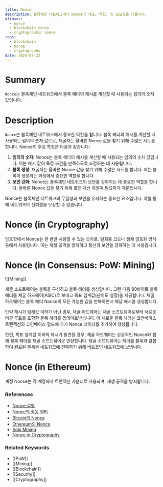 ```yaml
---
title: Nonce
description: 블록체인 네트워크에서 Nonce의 개념, 역할, 및 중요성을 다룹니다.
aliases:
  - nonce
  - blockchain nonce
  - cryptographic nonce
tags:
  - blockchain
  - nonce
  - cryptography
date: 2024-07-22
---
```


# Summary

`Nonce`는 블록체인 네트워크에서 블록 헤더의 해시를 계산할 때 사용되는 임의의 숫자 값입니다.

# Description

`Nonce`는 블록체인 네트워크에서 중요한 역할을 합니다. 블록 헤더의 해시를 계산할 때 사용되는 임의의 숫자 값으로, 채굴자는 올바른 Nonce 값을 찾기 위해 수많은 시도를 합니다. Nonce의 주요 특징은 다음과 같습니다:

1. **임의의 숫자**: Nonce는 블록 헤더의 해시를 계산할 때 사용되는 임의의 숫자 값입니다. 이는 해시 값이 특정 조건을 만족하도록 조정하는 데 사용됩니다.
2. **블록 생성**: 채굴자는 올바른 Nonce 값을 찾기 위해 수많은 시도를 합니다. 이는 블록이 생성되는 과정에서 중요한 역할을 합니다.
3. **보안 강화**: Nonce는 블록체인 네트워크의 보안을 강화하는 데 중요한 역할을 합니다. 올바른 Nonce 값을 찾기 위해 많은 계산 자원이 필요하기 때문입니다.

Nonce는 블록체인 네트워크의 무결성과 보안을 유지하는 중요한 요소입니다. 이를 통해 네트워크의 신뢰성을 보장할 수 있습니다.

# Nonce (in Cryptography)

암호학에서 Nonce는 한 번만 사용할 수 있는 숫자로, 일회용 코드나 생체 암호화 방식 등에서 사용됩니다. 이는 재생 공격을 방지하고 통신의 보안을 강화하는 데 사용됩니다.

# Nonce (in Consensus: PoW: Mining)

![[Mining]]

채굴 소프트웨어는 블록을 구성하고 블록 헤더를 생성합니다. 그런 다음 80바이트 블록 헤더를 채굴 하드웨어(ASIC)로 보내고 목표 임계값(난이도 설정)을 제공합니다. 채굴 하드웨어는 블록 헤더 Nonce의 모든 가능한 값을 반복하면서 해당 해시를 생성합니다.

만약 해시가 임계값 이하가 아닌 경우, 채굴 하드웨어는 채굴 소프트웨어로부터 새로운 머클 루트를 포함한 블록 헤더를 업데이트받습니다. 이 새로운 블록 헤더는 코인베이스 트랜잭션의 코인베이스 필드에 추가 Nonce 데이터를 추가하여 생성됩니다.

한편, 목표 임계값 이하의 해시가 발견된 경우, 채굴 하드웨어는 성공적인 Nonce와 함께 블록 헤더를 채굴 소프트웨어로 반환합니다. 채굴 소프트웨어는 헤더를 블록과 결합하여 완료된 블록을 네트워크에 전파하기 위해 비트코인 네트워크에 보냅니다.

# Nonce (in Ethereum)

계정 Nonce는 각 계정에서 트랜잭션 카운터로 사용되며, 재생 공격을 방지합니다.

### References

- [Nonce 설명](https://en.wikipedia.org/wiki/Cryptographic_nonce)
- [Nonce의 작동 원리](https://example.org/nonce-explanation)
- [Bitcoin의 Nonce](https://bitcoin.org/nonce)
- [Ethereum의 Nonce](https://ethereum.org/nonce)
- [Solo Mining](https://developer.bitcoin.org/devguide/mining.html?highlight=nonce#solo-mining)
- [Nonce in Cryptography](https://bitcoinwiki.org/wiki/nonce)

### Related Keywords

- [[PoW]]
- [[Mining]]
- [[Blockchain]]
- [[Security]]
- [[Cryptography]]
